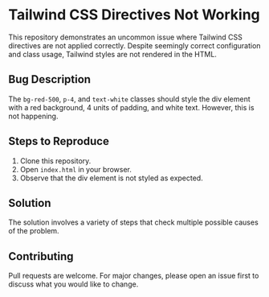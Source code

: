 # Tailwind CSS Directives Not Working

This repository demonstrates an uncommon issue where Tailwind CSS directives are not applied correctly.  Despite seemingly correct configuration and class usage, Tailwind styles are not rendered in the HTML.

## Bug Description
The `bg-red-500`, `p-4`, and `text-white` classes should style the div element with a red background, 4 units of padding, and white text. However, this is not happening.

## Steps to Reproduce
1. Clone this repository.
2. Open `index.html` in your browser.
3. Observe that the div element is not styled as expected.

## Solution
The solution involves a variety of steps that check multiple possible causes of the problem.

## Contributing
Pull requests are welcome. For major changes, please open an issue first to discuss what you would like to change.